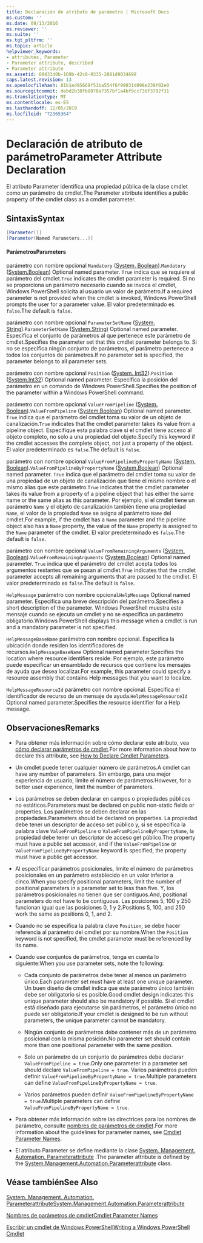 ```yaml
---
title: Declaración de atributo de parámetro | Microsoft Docs
ms.custom: ''
ms.date: 09/13/2016
ms.reviewer: ''
ms.suite: ''
ms.tgt_pltfrm: ''
ms.topic: article
helpviewer_keywords:
- attributes, Parameter
- Parameter attribute, described
- Parameter attribute
ms.assetid: 08433d0b-169b-42c8-9335-2881d9034698
caps.latest.revision: 13
ms.openlocfilehash: 81b1ed95669f51ba554f6f99031d098e239f02e0
ms.sourcegitcommit: debd2b38fb8070a7357bf1a4bf9cc736f3702f31
ms.translationtype: MT
ms.contentlocale: es-ES
ms.lasthandoff: 12/05/2019
ms.locfileid: "72365364"
---
```

# <a name="parameter-attribute-declaration"></a><span data-ttu-id="372c5-102">Declaración de atributo de parámetro</span><span class="sxs-lookup"><span data-stu-id="372c5-102">Parameter Attribute Declaration</span></span>

<span data-ttu-id="372c5-103">El atributo Parameter identifica una propiedad pública de la clase cmdlet como un parámetro de cmdlet.</span><span class="sxs-lookup"><span data-stu-id="372c5-103">The Parameter attribute identifies a public property of the cmdlet class as a cmdlet parameter.</span></span>

## <a name="syntax"></a><span data-ttu-id="372c5-104">Sintaxis</span><span class="sxs-lookup"><span data-stu-id="372c5-104">Syntax</span></span>

```csharp
[Parameter()]
[Parameter(Named Parameters...)]
```

#### <a name="parameters"></a><span data-ttu-id="372c5-105">Parámetros</span><span class="sxs-lookup"><span data-stu-id="372c5-105">Parameters</span></span>

<span data-ttu-id="372c5-106">parámetro con nombre opcional `Mandatory` ([System. Boolean](/dotnet/api/System.Boolean)).</span><span class="sxs-lookup"><span data-stu-id="372c5-106">`Mandatory` ([System.Boolean](/dotnet/api/System.Boolean)) Optional named parameter.</span></span> <span data-ttu-id="372c5-107">`True` indica que se requiere el parámetro del cmdlet.</span><span class="sxs-lookup"><span data-stu-id="372c5-107">`True` indicates the cmdlet parameter is required.</span></span> <span data-ttu-id="372c5-108">Si no se proporciona un parámetro necesario cuando se invoca el cmdlet, Windows PowerShell solicita al usuario un valor de parámetro.</span><span class="sxs-lookup"><span data-stu-id="372c5-108">If a required parameter is not provided when the cmdlet is invoked, Windows PowerShell prompts the user for a parameter value.</span></span> <span data-ttu-id="372c5-109">El valor predeterminado es `false`.</span><span class="sxs-lookup"><span data-stu-id="372c5-109">The default is `false`.</span></span>

<span data-ttu-id="372c5-110">parámetro con nombre opcional `ParameterSetName` ([System. String](/dotnet/api/System.String)).</span><span class="sxs-lookup"><span data-stu-id="372c5-110">`ParameterSetName` ([System.String](/dotnet/api/System.String)) Optional named parameter.</span></span> <span data-ttu-id="372c5-111">Especifica el conjunto de parámetros al que pertenece este parámetro de cmdlet.</span><span class="sxs-lookup"><span data-stu-id="372c5-111">Specifies the parameter set that this cmdlet parameter belongs to.</span></span> <span data-ttu-id="372c5-112">Si no se especifica ningún conjunto de parámetros, el parámetro pertenece a todos los conjuntos de parámetros.</span><span class="sxs-lookup"><span data-stu-id="372c5-112">If no parameter set is specified, the parameter belongs to all parameter sets.</span></span>

<span data-ttu-id="372c5-113">parámetro con nombre opcional `Position` ([System. Int32](/dotnet/api/System.Int32)).</span><span class="sxs-lookup"><span data-stu-id="372c5-113">`Position` ([System.Int32](/dotnet/api/System.Int32)) Optional named parameter.</span></span> <span data-ttu-id="372c5-114">Especifica la posición del parámetro en un comando de Windows PowerShell.</span><span class="sxs-lookup"><span data-stu-id="372c5-114">Specifies the position of the parameter within a Windows PowerShell command.</span></span>

<span data-ttu-id="372c5-115">parámetro con nombre opcional `ValueFromPipeline` ([System. Boolean](/dotnet/api/System.Boolean)).</span><span class="sxs-lookup"><span data-stu-id="372c5-115">`ValueFromPipeline` ([System.Boolean](/dotnet/api/System.Boolean)) Optional named parameter.</span></span> <span data-ttu-id="372c5-116">`True` indica que el parámetro del cmdlet toma su valor de un objeto de canalización.</span><span class="sxs-lookup"><span data-stu-id="372c5-116">`True` indicates that the cmdlet parameter takes its value from a pipeline object.</span></span> <span data-ttu-id="372c5-117">Especifique esta palabra clave si el cmdlet tiene acceso al objeto completo, no solo a una propiedad del objeto.</span><span class="sxs-lookup"><span data-stu-id="372c5-117">Specify this keyword if the cmdlet accesses the complete object, not just a property of the object.</span></span> <span data-ttu-id="372c5-118">El valor predeterminado es `false`.</span><span class="sxs-lookup"><span data-stu-id="372c5-118">The default is `false`.</span></span>

<span data-ttu-id="372c5-119">parámetro con nombre opcional `ValueFromPipelineByPropertyName` ([System. Boolean](/dotnet/api/System.Boolean)).</span><span class="sxs-lookup"><span data-stu-id="372c5-119">`ValueFromPipelineByPropertyName` ([System.Boolean](/dotnet/api/System.Boolean)) Optional named parameter.</span></span> <span data-ttu-id="372c5-120">`True` indica que el parámetro del cmdlet toma su valor de una propiedad de un objeto de canalización que tiene el mismo nombre o el mismo alias que este parámetro.</span><span class="sxs-lookup"><span data-stu-id="372c5-120">`True` indicates that the cmdlet parameter takes its value from a property of a pipeline object that has either the same name or the same alias as this parameter.</span></span> <span data-ttu-id="372c5-121">Por ejemplo, si el cmdlet tiene un parámetro `Name` y el objeto de canalización también tiene una propiedad `Name`, el valor de la propiedad `Name` se asigna al parámetro `Name` del cmdlet.</span><span class="sxs-lookup"><span data-stu-id="372c5-121">For example, if the cmdlet has a `Name` parameter and the pipeline object also has a `Name` property, the value of the `Name` property is assigned to the `Name` parameter of the cmdlet.</span></span> <span data-ttu-id="372c5-122">El valor predeterminado es `false`.</span><span class="sxs-lookup"><span data-stu-id="372c5-122">The default is `false`.</span></span>

<span data-ttu-id="372c5-123">parámetro con nombre opcional `ValueFromRemainingArguments` ([System. Boolean](/dotnet/api/System.Boolean)).</span><span class="sxs-lookup"><span data-stu-id="372c5-123">`ValueFromRemainingArguments` ([System.Boolean](/dotnet/api/System.Boolean)) Optional named parameter.</span></span> <span data-ttu-id="372c5-124">`True` indica que el parámetro del cmdlet acepta todos los argumentos restantes que se pasan al cmdlet.</span><span class="sxs-lookup"><span data-stu-id="372c5-124">`True` indicates that the cmdlet parameter accepts all remaining arguments that are passed to the cmdlet.</span></span> <span data-ttu-id="372c5-125">El valor predeterminado es `false`.</span><span class="sxs-lookup"><span data-stu-id="372c5-125">The default is `false`.</span></span>

<span data-ttu-id="372c5-126">`HelpMessage` parámetro con nombre opcional.</span><span class="sxs-lookup"><span data-stu-id="372c5-126">`HelpMessage` Optional named parameter.</span></span> <span data-ttu-id="372c5-127">Especifica una breve descripción del parámetro.</span><span class="sxs-lookup"><span data-stu-id="372c5-127">Specifies a short description of the parameter.</span></span> <span data-ttu-id="372c5-128">Windows PowerShell muestra este mensaje cuando se ejecuta un cmdlet y no se especifica un parámetro obligatorio.</span><span class="sxs-lookup"><span data-stu-id="372c5-128">Windows PowerShell displays this message when a cmdlet is run and a mandatory parameter is not specified.</span></span>

<span data-ttu-id="372c5-129">`HelpMessageBaseName` parámetro con nombre opcional. Especifica la ubicación donde residen los identificadores de recursos.</span><span class="sxs-lookup"><span data-stu-id="372c5-129">`HelpMessageBaseName` Optional named parameter.Specifies the location where resource identifiers reside.</span></span> <span data-ttu-id="372c5-130">Por ejemplo, este parámetro puede especificar un ensamblado de recursos que contiene los mensajes de ayuda que desea localizar.</span><span class="sxs-lookup"><span data-stu-id="372c5-130">For example, this parameter could specify a resource assembly that contains Help messages that you want to localize.</span></span>

<span data-ttu-id="372c5-131">`HelpMessageResourceId` parámetro con nombre opcional. Especifica el identificador de recurso de un mensaje de ayuda.</span><span class="sxs-lookup"><span data-stu-id="372c5-131">`HelpMessageResourceId` Optional named parameter.Specifies the resource identifier for a Help message.</span></span>

## <a name="remarks"></a><span data-ttu-id="372c5-132">Observaciones</span><span class="sxs-lookup"><span data-stu-id="372c5-132">Remarks</span></span>

- <span data-ttu-id="372c5-133">Para obtener más información sobre cómo declarar este atributo, vea [cómo declarar parámetros de cmdlet](./how-to-declare-cmdlet-parameters.md).</span><span class="sxs-lookup"><span data-stu-id="372c5-133">For more information about how to declare this attribute, see [How to Declare Cmdlet Parameters](./how-to-declare-cmdlet-parameters.md).</span></span>

- <span data-ttu-id="372c5-134">Un cmdlet puede tener cualquier número de parámetros.</span><span class="sxs-lookup"><span data-stu-id="372c5-134">A cmdlet can have any number of parameters.</span></span> <span data-ttu-id="372c5-135">Sin embargo, para una mejor experiencia de usuario, limite el número de parámetros.</span><span class="sxs-lookup"><span data-stu-id="372c5-135">However, for a better user experience, limit the number of parameters.</span></span>

- <span data-ttu-id="372c5-136">Los parámetros se deben declarar en campos o propiedades públicos no estáticos.</span><span class="sxs-lookup"><span data-stu-id="372c5-136">Parameters must be declared on public non-static fields or properties.</span></span> <span data-ttu-id="372c5-137">Los parámetros se deben declarar en las propiedades.</span><span class="sxs-lookup"><span data-stu-id="372c5-137">Parameters should be declared on properties.</span></span> <span data-ttu-id="372c5-138">La propiedad debe tener un descriptor de acceso set público y, si se especifica la palabra clave `ValueFromPipeline` o `ValueFromPipelineByPropertyName`, la propiedad debe tener un descriptor de acceso get público.</span><span class="sxs-lookup"><span data-stu-id="372c5-138">The property must have a public set accessor, and if the `ValueFromPipeline` or `ValueFromPipelineByPropertyName` keyword is specified, the property must have a public get accessor.</span></span>

- <span data-ttu-id="372c5-139">Al especificar parámetros posicionales, limite el número de parámetros posicionales en un parámetro establecido en un valor inferior a cinco.</span><span class="sxs-lookup"><span data-stu-id="372c5-139">When you specify positional parameters,  limit the number of positional parameters in a parameter set to less than five.</span></span> <span data-ttu-id="372c5-140">Y, los parámetros posicionales no tienen que ser contiguos.</span><span class="sxs-lookup"><span data-stu-id="372c5-140">And, positional parameters do not have to be contiguous.</span></span> <span data-ttu-id="372c5-141">Las posiciones 5, 100 y 250 funcionan igual que las posiciones 0, 1 y 2.</span><span class="sxs-lookup"><span data-stu-id="372c5-141">Positions 5, 100, and 250 work the same as positions 0, 1, and 2.</span></span>

- <span data-ttu-id="372c5-142">Cuando no se especifica la palabra clave `Position`, se debe hacer referencia al parámetro del cmdlet por su nombre.</span><span class="sxs-lookup"><span data-stu-id="372c5-142">When the `Position` keyword is not specified, the cmdlet parameter must be referenced by its name.</span></span>

- <span data-ttu-id="372c5-143">Cuando use conjuntos de parámetros, tenga en cuenta lo siguiente:</span><span class="sxs-lookup"><span data-stu-id="372c5-143">When you use parameter sets, note the following:</span></span>

    - <span data-ttu-id="372c5-144">Cada conjunto de parámetros debe tener al menos un parámetro único.</span><span class="sxs-lookup"><span data-stu-id="372c5-144">Each parameter set must have at least one unique parameter.</span></span> <span data-ttu-id="372c5-145">Un buen diseño de cmdlet indica que este parámetro único también debe ser obligatorio si es posible.</span><span class="sxs-lookup"><span data-stu-id="372c5-145">Good cmdlet design indicates this unique parameter should also be mandatory if possible.</span></span> <span data-ttu-id="372c5-146">Si el cmdlet está diseñado para ejecutarse sin parámetros, el parámetro único no puede ser obligatorio.</span><span class="sxs-lookup"><span data-stu-id="372c5-146">If your cmdlet is designed to be run without parameters, the unique parameter cannot be mandatory.</span></span>

    - <span data-ttu-id="372c5-147">Ningún conjunto de parámetros debe contener más de un parámetro posicional con la misma posición.</span><span class="sxs-lookup"><span data-stu-id="372c5-147">No parameter set should contain more than one positional parameter with the same position.</span></span>

    - <span data-ttu-id="372c5-148">Solo un parámetro de un conjunto de parámetros debe declarar `ValueFromPipeline = true`.</span><span class="sxs-lookup"><span data-stu-id="372c5-148">Only one parameter in a parameter set should declare `ValueFromPipeline = true`.</span></span> <span data-ttu-id="372c5-149">Varios parámetros pueden definir `ValueFromPipelineByPropertyName = true`.</span><span class="sxs-lookup"><span data-stu-id="372c5-149">Multiple parameters can define `ValueFromPipelineByPropertyName = true`.</span></span>

    - <span data-ttu-id="372c5-150">Varios parámetros pueden definir `ValueFromPipelineByPropertyName = true`.</span><span class="sxs-lookup"><span data-stu-id="372c5-150">Multiple parameters can define `ValueFromPipelineByPropertyName = true`.</span></span>

- <span data-ttu-id="372c5-151">Para obtener más información sobre las directrices para los nombres de parámetro, consulte [nombres de parámetros de cmdlet](standard-cmdlet-parameter-names-and-types.md).</span><span class="sxs-lookup"><span data-stu-id="372c5-151">For more information about the guidelines for parameter names, see [Cmdlet Parameter Names](standard-cmdlet-parameter-names-and-types.md).</span></span>

- <span data-ttu-id="372c5-152">El atributo Parameter se define mediante la clase [System. Management. Automation. Parameterattribute](/dotnet/api/System.Management.Automation.ParameterAttribute) .</span><span class="sxs-lookup"><span data-stu-id="372c5-152">The parameter attribute is defined by the [System.Management.Automation.Parameterattribute](/dotnet/api/System.Management.Automation.ParameterAttribute) class.</span></span>

## <a name="see-also"></a><span data-ttu-id="372c5-153">Véase también</span><span class="sxs-lookup"><span data-stu-id="372c5-153">See Also</span></span>

[<span data-ttu-id="372c5-154">System. Management. Automation. Parameterattribute</span><span class="sxs-lookup"><span data-stu-id="372c5-154">System.Management.Automation.Parameterattribute</span></span>](/dotnet/api/System.Management.Automation.ParameterAttribute)

[<span data-ttu-id="372c5-155">Nombres de parámetros de cmdlet</span><span class="sxs-lookup"><span data-stu-id="372c5-155">Cmdlet Parameter Names</span></span>](standard-cmdlet-parameter-names-and-types.md)

[<span data-ttu-id="372c5-156">Escribir un cmdlet de Windows PowerShell</span><span class="sxs-lookup"><span data-stu-id="372c5-156">Writing a Windows PowerShell Cmdlet</span></span>](./writing-a-windows-powershell-cmdlet.md)
